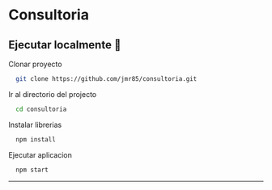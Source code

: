 
# Consultoria

## Ejecutar localmente 🚀

Clonar proyecto

```bash
  git clone https://github.com/jmr85/consultoria.git
```

Ir al directorio del projecto

```bash
  cd consultoria
```

Instalar librerias

```bash
  npm install
```

Ejecutar aplicacion

```bash
  npm start
```

---